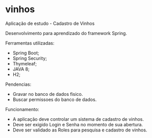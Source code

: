 # vinhos
Aplicação de estudo - Cadastro de Vinhos

Desenvolvimento para aprendizado do framework Spring.

Ferramentas utilizadas:
- Spring Boot;
- Spring Security;
- Thymeleaf;
- JAVA 8;
- H2;

Pendencias:
- Gravar no banco de dados fisico.
- Buscar permissoes do banco de dados.

Funcionamento:

- A aplicação deve controlar um sistema de cadastro de vinhos.
- Deve ser exigido Login e Senha no momento de sua abertura.
- Deve ser validado as Roles para pesquisa e cadastro de vinhos.
